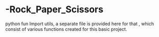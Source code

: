 # -Rock_Paper_Scissors
python fun
Import utils, a separate file is provided here for that , which consist of various functions created for this basic project.

